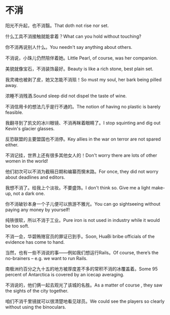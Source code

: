 # 不消

<p><span class="chinese">阳光不升起，也不消翳。</span><span class="english">That doth not rise nor set.</span></p>

<p><span class="chinese">什么工具不消接触就能拿着？</span><span class="english">What can you hold without touching?</span></p>

<p><span class="chinese">你不消再说别人什么。</span><span class="english">You needn't say anything about others.</span></p>

<p><span class="chinese">不消说，小珠儿仍然陪伴着她。</span><span class="english">Little Pearl, of course, was her companion.</span></p>

<p><span class="chinese">美貌就像宝石，不消装饰最好。</span><span class="english">Beauty is like a rich stone, best plain set.</span></p>

<p><span class="chinese">我灵魂也被剥了皮，她又怎能不消殒！</span><span class="english">So must my soul, her bark being pilled away.</span></p>

<p><span class="chinese">浓睡不消残酒.</span><span class="english">Sound sleep did not dispel the taste of wine.</span></p>

<p><span class="chinese">不消信用卡的想法几乎是行不通的。</span><span class="english">The notion of having no plastic is barely feasible.</span></p>

<p><span class="chinese">我翻寻到了凯文的冰川眼镜、不消再眯着眼睛了。</span><span class="english">I stop squinting and dig out Kevin's glacier glasses.</span></p>

<p><span class="chinese">反恐联盟的主要盟国也不消停。</span><span class="english">Key allies in the war on terror are not spared either.</span></p>

<p><span class="chinese">不消记挂，世界上还有很多其他女人的！</span><span class="english">Don't worry there are lots of other women in the world!</span></p>

<p><span class="chinese">他们初次可以不消为截稿日期和编纂而懊末路。</span><span class="english">For once, they did not worry about deadlines and editors.</span></p>

<p><span class="chinese">我想不消了。给我上个淡妆。不要盛饰。</span><span class="english">I don't think so. Give me a light make-up, not a dark one.</span></p>

<p><span class="chinese">你不消破钞本身一个子儿便可以旅游不雅光。</span><span class="english">You can go sightseeing without paying any money by yourself!</span></p>

<p><span class="chinese">纯铁很软，所以不消于工业。</span><span class="english">Pure iron is not used in industry while it would be too soft.</span></p>

<p><span class="chinese">不消一会，华碧贿赂官员的罪证已到手。</span><span class="english">Soon, HuaBi bribe officials of the evidence has come to hand.</span></p>

<p><span class="chinese">当然，也有一些不消说的事——例如我们想运行Rails。</span><span class="english">Of course, there’s the no-brainers – e.g. we want to run Rails.</span></p>

<p><span class="chinese">南极洲约百分之九十五的地方被厚度差不多的常积不消的冰覆盖着。</span><span class="english">Some 95 percent of Antarctica is covered by an icecap averaging.</span></p>

<p><span class="chinese">不消说的，他们俩一起去观光了该城的名胜。</span><span class="english">As a matter of course , they saw the sights of the city together.</span></p>

<p><span class="chinese">咱们不消千里镜就可以很清楚地看见球员。</span><span class="english">We could see the players so clearly without using the binoculars.</span></p>


